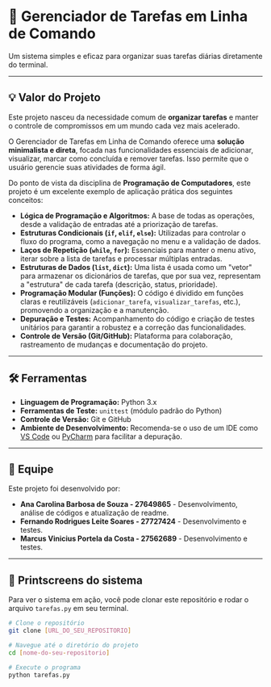 # 📝 Gerenciador de Tarefas em Linha de Comando

Um sistema simples e eficaz para organizar suas tarefas diárias diretamente do terminal.

---

## 💡 Valor do Projeto

Este projeto nasceu da necessidade comum de **organizar tarefas** e manter o controle de compromissos em um mundo cada vez mais acelerado.

O Gerenciador de Tarefas em Linha de Comando oferece uma **solução minimalista e direta**, focada nas funcionalidades essenciais de adicionar, visualizar, marcar como concluída e remover tarefas. Isso permite que o usuário gerencie suas atividades de forma ágil.

Do ponto de vista da disciplina de **Programação de Computadores**, este projeto é um excelente exemplo de aplicação prática dos seguintes conceitos:

* **Lógica de Programação e Algoritmos:** A base de todas as operações, desde a validação de entradas até a priorização de tarefas.
* **Estruturas Condicionais (`if`, `elif`, `else`):** Utilizadas para controlar o fluxo do programa, como a navegação no menu e a validação de dados.
* **Laços de Repetição (`while`, `for`):** Essenciais para manter o menu ativo, iterar sobre a lista de tarefas e processar múltiplas entradas.
* **Estruturas de Dados (`list`, `dict`):** Uma lista é usada como um "vetor" para armazenar os dicionários de tarefas, que por sua vez, representam a "estrutura" de cada tarefa (descrição, status, prioridade).
* **Programação Modular (Funções):** O código é dividido em funções claras e reutilizáveis (`adicionar_tarefa`, `visualizar_tarefas`, etc.), promovendo a organização e a manutenção.
* **Depuração e Testes:** Acompanhamento do código e criação de testes unitários para garantir a robustez e a correção das funcionalidades.
* **Controle de Versão (Git/GitHub):** Plataforma para colaboração, rastreamento de mudanças e documentação do projeto.

---

## 🛠️ Ferramentas

* **Linguagem de Programação:** Python 3.x
* **Ferramentas de Teste:** `unittest` (módulo padrão do Python)
* **Controle de Versão:** Git e GitHub
* **Ambiente de Desenvolvimento:** Recomenda-se o uso de um IDE como [VS Code](https://code.visualstudio.com/) ou [PyCharm](https://www.jetbrains.com/pycharm/) para facilitar a depuração.

---

## 👥 Equipe

Este projeto foi desenvolvido por:

* **Ana Carolina Barbosa de Souza - 27649865** - Desenvolvimento, análise de códigos e atualização de readme.
* **Fernando Rodrigues Leite Soares - 27727424** - Desenvolvimento e testes.
* **Marcus Vinicius Portela da Costa - 27562689** - Desenvolvimento e testes.

---

## 📸 Printscreens do sistema

Para ver o sistema em ação, você pode clonar este repositório e rodar o arquivo `tarefas.py` em seu terminal.

```bash
# Clone o repositório
git clone [URL_DO_SEU_REPOSITORIO]

# Navegue até o diretório do projeto
cd [nome-do-seu-repositorio]

# Execute o programa
python tarefas.py
